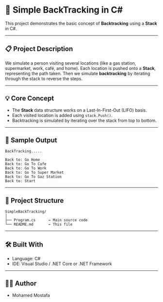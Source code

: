 # 🧠 Simple BackTracking in C#

This project demonstrates the basic concept of **Backtracking** using a **Stack** in C#.

---

## 📋 Project Description

We simulate a person visiting several locations (like a gas station, supermarket, work, café, and home). Each location is pushed onto a **Stack**, representing the path taken. Then we simulate **backtracking** by iterating through the stack to reverse the steps.

---

## 💡 Core Concept

- The **Stack** data structure works on a Last-In-First-Out (LIFO) basis.
- Each visited location is added using `stack.Push()`.
- Backtracking is simulated by iterating over the stack from top to bottom.

---

## 🧪 Sample Output

```
BackTracking.....

Back to: Go Home  
Back to: Go To Cafe  
Back to: Go To Work  
Back to: Go To Super Market  
Back to: Go To Gaz Station  
Back to: Start  
```

---

## 📁 Project Structure

```
SimpleBackTracking/
│
├── Program.cs      ← Main source code
└── README.md       ← This file
```

---

## 🛠️ Built With

- Language: C#  
- IDE: Visual Studio / .NET Core or .NET Framework

---

## 👨‍💻 Author

- Mohamed Mostafa
